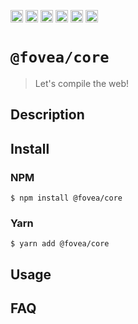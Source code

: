 <a href="https://npmcharts.com/compare/@fovea/core?minimal=true"><img alt="Downloads per month" src="https://img.shields.io/npm/dm/%40fovea%2Fcore.svg" height="20"></img></a>
<a href="https://david-dm.org/fovea/core"><img alt="Dependencies" src="https://img.shields.io/david/fovea/core.svg" height="20"></img></a>
<a href="https://www.npmjs.com/package/@fovea/core"><img alt="NPM Version" src="https://badge.fury.io/js/%40fovea%2Fcore.svg" height="20"></img></a>
<a href="https://github.com/fovea-org/fovea/graphs/contributors"><img alt="Contributors" src="https://img.shields.io/github/contributors/fovea-org%2Ffovea.svg" height="20"></img></a>
<a href="https://opensource.org/licenses/MIT"><img alt="MIT License" src="https://img.shields.io/badge/License-MIT-yellow.svg" height="20"></img></a>
<a href="https://www.patreon.com/bePatron?u=11315442"><img alt="Support on Patreon" src="https://c5.patreon.com/external/logo/become_a_patron_button@2x.png" height="20"></img></a>

# `@fovea/core`

> Let's compile the web!

## Description

<!-- Write description here -->

## Install

### NPM

```
$ npm install @fovea/core
```

### Yarn

```
$ yarn add @fovea/core
```

## Usage

<!-- Write usage description here -->

## FAQ

<!-- Write your FAQ here -->
